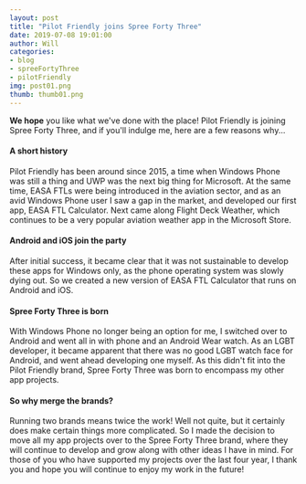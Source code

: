 ```yaml
---
layout: post
title: "Pilot Friendly joins Spree Forty Three"
date: 2019-07-08 19:01:00
author: Will
categories:
- blog
- spreeFortyThree
- pilotFriendly
img: post01.png
thumb: thumb01.png
---
```


<b>We hope</b> you like what we've done with the place! Pilot Friendly is joining Spree Forty Three, and if you'll indulge me, here are a few reasons why...

#### A short history
 Pilot Friendly has been around since 2015, a time when Windows Phone was still a thing and UWP was the next big thing for Microsoft. At the same time, EASA FTLs were being introduced in the aviation sector, and as an avid Windows Phone user I saw a gap in the market, and developed our first app, EASA FTL Calculator. Next came along Flight Deck Weather, which continues to be a very popular aviation weather app in the Microsoft Store.

#### Android and iOS join the party
After initial success, it became clear that it was not sustainable to develop these apps for Windows only, as the phone operating system was slowly dying out. So we created a new version of EASA FTL Calculator that runs on Android and iOS.

#### Spree Forty Three is born
With Windows Phone no longer being an option for me, I switched over to Android and went all in with phone and an Android Wear watch. As an LGBT developer, it became apparent that there was no good LGBT watch face for Android, and went ahead developing one myself. As this didn't fit into the Pilot Friendly brand, Spree Forty Three was born to encompass my other app projects.

#### So why merge the brands?
Running two brands means twice the work! Well not quite, but it certainly does make certain things more complicated. So I made the decision to move all my app projects over to the Spree Forty Three brand, where they will continue to develop and grow along with other ideas I have in mind. For those of you who have supported my projects over the last four year, I thank you and hope you will continue to enjoy my work in the future!
